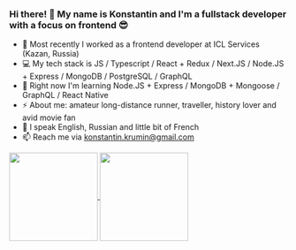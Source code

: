 ### Hi there! 👋 My name is Konstantin and I'm a fullstack developer with a focus on frontend :sunglasses:

- :briefcase: Most recently I worked as a frontend developer at ICL Services (Kazan, Russia)
- :computer: My tech stack is JS / Typescript / React + Redux / Next.JS / Node.JS + Express / MongoDB / PostgreSQL / GraphQL
- 🔭 Right now I'm learning Node.JS + Express / MongoDB + Mongoose / GraphQL / React Native
- ⚡ About me: amateur long-distance runner, traveller, history lover and avid movie fan
- :speech_balloon: I speak English, Russian and little bit of French
- 📫 Reach me via konstantin.krumin@gmail.com

<a href="https://github.com/anuraghazra/github-readme-stats">
  <img align="center" height="160" src="https://github-readme-stats.vercel.app/api?username=konstantinkrumin" />
</a>
<a href="https://github.com/anuraghazra/github-readme-stats">
  <img align="center" height="160" src="https://github-readme-stats.vercel.app/api/top-langs/?username=konstantinkrumin&langs_count=10&layout=compact" />
</a>
